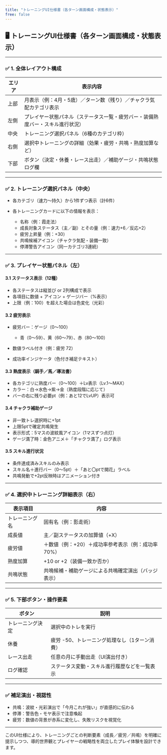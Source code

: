 ```yaml
---
title: "トレーニングUI仕様書（各ターン画面構成・状態表示）"
free: false
---
```


## 🖥️ トレーニングUI仕様書（各ターン画面構成・状態表示）

---

### ✅ 1. 全体レイアウト構成

| エリア | 表示内容                                    |
| --- | --------------------------------------- |
| 上部  | 月表示（例：4月・5歳）／ターン数（残り）／チャクラ気配カテゴリ表示      |
| 左側  | プレイヤー状態パネル（ステータス一覧・疲労バー・装備熟度バー・スキル進行状況） |
| 中央  | トレーニング選択パネル（6種のカテゴリ枠）                   |
| 右側  | 選択中トレーニングの詳細（効果・疲労・共鳴・熟度加算など）           |
| 下部  | ボタン（決定・休養・レース出走）／補助ゲージ・共鳴状態ログ欄          |

---

### ✅ 2. トレーニング選択パネル（中央）

* 各カテゴリ（速力〜持久）から1件ずつ表示（計6件）
* 各トレーニングカードに以下の情報を表示：

  * 名称（例：霞走法）
  * 成長対象ステータス（主／副）とその量（例：速力+6／反応+2）
  * 疲労上昇量（例：+30）
  * 共鳴候補アイコン（チャクラ気配・装備一致）
  * 停滞警告アイコン（同一カテゴリ3連続）

---

### ✅ 3. プレイヤー状態パネル（左）

#### 3.1 ステータス表示（12種）

* 各ステータスは縦並び or 2列構成で表示
* 各項目に数値 + アイコン + ゲージバー（%表示）
* 上限（例：100）を超えた場合は色変化（光彩）

#### 3.2 疲労表示

* 疲労バー：ゲージ（0〜100）

  * 青（0〜59）、黄（60〜79）、赤（80〜100）
* 数値ラベル付き（例：疲労 72）
* 成功率インジケータ（色付き補足テキスト）

#### 3.3 熟度表示（騎手／馬／導法書）

* 各カテゴリに熟度バー（0〜100）＋Lv表示（Lv.1〜MAX）
* カラー：白→水色→紫→金（熟度段階に応じて）
* バーの右に残り必要pt（例：あと12でLvUP）表示可

#### 3.4 チャクラ補助ゲージ

* 非一致トレ選択時に+1pt
* 上限5ptで確定共鳴発生
* 表示形式：5マスの波紋風アイコン（1マスずつ点灯）
* ゲージ満了時：金色アニメ＋「チャクラ満了」ログ表示

#### 3.5 スキル進行状況

* 条件達成済みスキルのみ表示
* スキル名＋進行バー（0〜5pt）＋「あと〇ptで開花」ラベル
* 共鳴発動で+2pt反映時はアニメーション付き

---

### ✅ 4. 選択中トレーニング詳細表示（右）

| 表示項目    | 内容                           |
| ------- | ---------------------------- |
| トレーニング名 | 固有名（例：影走術）                   |
| 成長値     | 主／副ステータスの加算値（+X）             |
| 疲労値     | ＋数値（例：+20）＋成功率参考表示（例：成功率70%） |
| 熟度加算    | +10 or +2（装備一致か否か）           |
| 共鳴状態    | 共鳴候補・補助ゲージによる共鳴確定演出（バッジ表示）   |

---

### ✅ 5. 下部ボタン・操作要素

| ボタン      | 説明                        |
| -------- | ------------------------- |
| トレーニング決定 | 選択中のトレを実行                 |
| 休養       | 疲労 -50、トレーニング処理なし（1ターン消費） |
| レース出走    | 任意の月に手動出走（UI演出付き）         |
| ログ確認     | ステータス変動・スキル進行履歴などを一覧表示    |

---

### ✅ 補足演出・視認性

* 共鳴：波紋・光彩演出で「今月これが強い」が直感的に伝わる
* 停滞：警告色・モヤ表示で注意喚起
* 疲労：数値の背景が赤系に変化し、失敗リスクを視覚化

---

このUI仕様により、トレーニングごとの判断要素（成長／疲労／共鳴）を明確に提示しつつ、導的世界観とプレイヤーの戦略性を両立したプレイ体験を設計できます。